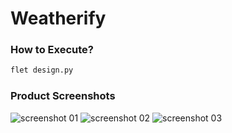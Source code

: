 # Weatherify

### How to Execute?

```python
flet design.py
```

### Product Screenshots

![screenshot 01](https://github.com/kmranrg/Weatherify/blob/main/screenshots/ss01.png)
![screenshot 02](https://github.com/kmranrg/Weatherify/blob/main/screenshots/ss02.png)
![screenshot 03](https://github.com/kmranrg/Weatherify/blob/main/screenshots/ss03.png)
